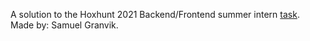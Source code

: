 A solution to the Hoxhunt 2021 Backend/Frontend summer intern [task](https://hunters.hoxhunt.com/#/challenge).
Made by: Samuel Granvik.  